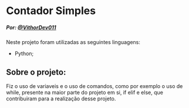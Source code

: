 # Contador Simples

##### Por: [@VithorDev011](https://github.com/VithorDev011)

Neste projeto foram utilizadas as seguintes linguagens: 
- Python;
## Sobre o projeto:
Fiz o uso de variaveis e o uso de comandos, como por exemplo o uso de while, presente na maior parte do projeto em si, if elif e else, que contribuiram para a realização desse projeto.